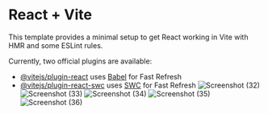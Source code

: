 # React + Vite

This template provides a minimal setup to get React working in Vite with HMR and some ESLint rules.

Currently, two official plugins are available:

- [@vitejs/plugin-react](https://github.com/vitejs/vite-plugin-react/blob/main/packages/plugin-react/README.md) uses [Babel](https://babeljs.io/) for Fast Refresh
- [@vitejs/plugin-react-swc](https://github.com/vitejs/vite-plugin-react-swc) uses [SWC](https://swc.rs/) for Fast Refresh
![Screenshot (32)](https://github.com/Shanaka-Git-Hub/Redux-Project/assets/144774938/9d3412c8-36bd-4705-bb8f-4cee7f36ed4c)
![Screenshot (33)](https://github.com/Shanaka-Git-Hub/Redux-Project/assets/144774938/f635e86f-2837-4ffa-910e-5b66b0dddc08)
![Screenshot (34)](https://github.com/Shanaka-Git-Hub/Redux-Project/assets/144774938/58710dcb-6273-438b-83b1-aa1b7fa3405c)
![Screenshot (35)](https://github.com/Shanaka-Git-Hub/Redux-Project/assets/144774938/bc6cd1ac-6e78-4ba8-b643-1873cdf1b6c6)
![Screenshot (36)](https://github.com/Shanaka-Git-Hub/Redux-Project/assets/144774938/fe4a9a9c-1491-401d-a88e-e6e79bbc7fd6)
